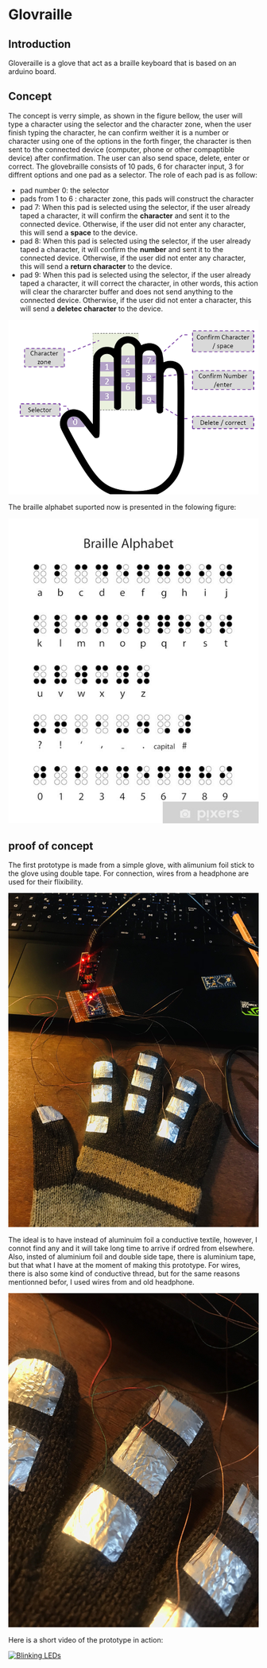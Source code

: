 # Glovraille

## Introduction

Gloveraille is a glove that act as a  braille keyboard that is based on an arduino board. 

## Concept

The concept is verry simple, as shown in the figure bellow, the user will type a character using the selector and the character zone, when the user finish typing the character, he can confirm weither it is a number or character using one of the options in the forth finger, the character is then sent to the connected device (computer, phone or other compaptible device) after confirmation. The user can also send space, delete, enter or correct.
The glovebraille consists of 10 pads, 6 for character input, 3 for diffrent options and one pad as a selector. The role of each pad is as follow:
* pad number 0: the selector
* pads from 1 to 6 : character zone, this pads will construct the character
* pad 7: When this pad is selected using the selector, if the user already taped a character, it will confirm the **character** and sent it to the connected device. Otherwise, if the user did not enter any character, this will send a **space** to the device.
* pad 8: When this pad is selected using the selector, if the user already taped a character, it will confirm the **number** and sent it to the connected device. Otherwise, if the user did not enter any character, this will send a **return character**   to the device.
* pad 9: When this pad is selected using the selector, if the user already taped a character, it will correct the character, in other words, this action will clear the chararcter buffer and does not send anything to the connected device. Otherwise, if the user did not enter a character, this will send a **deletec character** to the device.

![Gloveraille schema](Schema.png)

The braille alphabet suported now is presented in the folowing figure:

![Braille alphabet](braille-alphabet.jpeg#center)
 


## proof of concept
The first prototype is made from a simple glove, with alimunium foil stick to the glove using double tape. For connection, wires from a headphone are used for their flixibility.

![Portotype](image1.jpg)

The ideal is to have instead of aluminuim foil a conductive textile, however, I connot find any and it will take long time to arrive if ordred from elsewhere. Also, insted of aluminium foil and double side tape, there is aluminium tape, but that what I have at the moment of making this prototype. For wires, there is also some kind of conductive thread, but for the same reasons mentionned befor, I used wires from and old headphone.

![Portotype](image2.jpg)

Here is a short video of the prototype in action:

[![Blinking LEDs](http://img.youtube.com/vi/Om23hgbdo2s/0.jpg)](https://youtu.be/Om23hgbdo2s "Glovraille: another braille keyboard")

